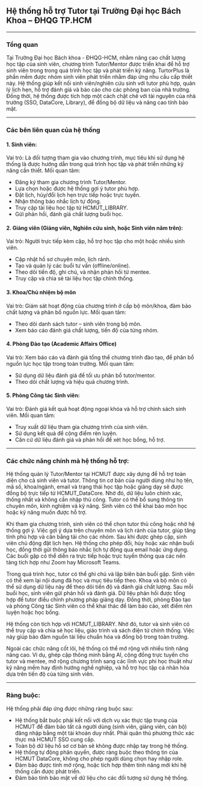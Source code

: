 ## Hệ thống hỗ trợ Tutor tại Trường Đại học Bách Khoa – ĐHQG TP.HCM
***
### Tổng quan
Tại Trường Đại học Bách khoa - ĐHQG-HCM, nhằm nâng cao chất lượng học tập của sinh viên, chương trình Tutor/Mentor được triển khai để hỗ trợ sinh viên trong trong quá trình học tập và phát triền kỹ năng. TurtorPlus là phần mềm được nhóm sinh viên phát triển nhằm đáp ứng nhu cầu cấp thiết này. Hệ thống giúp kết nối sinh viên/nghiên cứu sinh với tutor phù hợp, quản lý lịch hẹn, hỗ trợ đánh giá và báo cáo cho các phòng ban của nhà trường. Đồng thời, hệ thống được tích hợp một cách chặt chẽ với tài nguyên của nhà trường (SSO, DataCore, Library), để đồng bộ dữ liệu và nâng cao tính bảo mật.
***
### Các bên liên quan của hệ thống
#### 1. Sinh viên:
Vai trò: Là đối tượng tham gia vào chương trình, mục tiêu khi sử dụng hệ thống là được hướng dẫn trong quá trình học tập và phát triển những kỹ năng cần thiết.
Mối quan tâm:
- Đăng ký tham gia chương trình Tutor/Mentor.
- Lựa chọn hoặc được hệ thống gợi ý tutor phù hợp.
- Đặt lịch, hủy/đổi lịch hẹn trực tiếp hoặc trực tuyến.
- Nhận thông báo nhắc lịch tự động.
- Truy cập tài liệu học tập từ HCMUT_LIBRARY.
- Gửi phản hồi, đánh giá chất lượng buổi học.
#### 2. Giảng viên (Giảng viên, Nghiên cứu sinh, hoặc Sinh viên năm trên): 
Vai trò: Người trực tiếp kèm cặp, hỗ trợ học tập cho một hoặc nhiều sinh viên.
- Cập nhật hồ sơ chuyên môn, lịch rảnh.
- Tạo và quản lý các buổi tư vấn (offline/online).
- Theo dõi tiến độ, ghi chú, và nhận phản hồi từ mentee.
- Truy cập và chia sẻ tài liệu học tập chính thống.
#### 3. Khoa/Chủ nhiệm bộ môn
Vai trò: Giám sát hoạt động của chương trình ở cấp bộ môn/khoa, đảm bảo chất lượng và phân bổ nguồn lực.
Mối quan tâm:
- Theo dõi danh sách tutor – sinh viên trong bộ môn.
- Xem báo cáo đánh giá chất lượng, tiến độ của từng nhóm.
#### 4. Phòng Đào tạo (Academic Affairs Office)
Vai trò: Xem báo cáo và đánh giá tổng thể chương trình đào tạo, để phân bổ nguồn lực học tập trong toàn trường.
Mối quan tâm:
- Sử dụng dữ liệu đánh giá để tối ưu phân bổ tutor/mentor.
- Theo dõi chất lượng và hiệu quả chương trình.
#### 5. Phòng Công tác Sinh viên:
Vai trò: Đánh giá kết quả hoạt động ngoại khóa và hỗ trợ chính sách sinh viên.
Mối quan tâm:
- Truy xuất dữ liệu tham gia chương trình của sinh viên.
- Sử dụng kết quả để cộng điểm rèn luyện.
- Căn cứ dữ liệu đánh giá và phản hồi để xét học bổng, hỗ trợ.
***
### Các chức năng chính mà hệ thống hỗ trợ:
Hệ thống quản lý Tutor/Mentor tại HCMUT được xây dựng để hỗ trợ toàn diện cho cả sinh viên và tutor. Thông tin cơ bản của người dùng như họ tên, mã số, khoa/ngành, email và trạng thái học tập hoặc giảng dạy sẽ được đồng bộ trực tiếp từ HCMUT_DataCore. Nhờ đó, dữ liệu luôn chính xác, thống nhất và không cần nhập thủ công. Tutor có thể bổ sung thông tin chuyên môn, kinh nghiệm và kỹ năng. Sinh viên có thể khai báo môn học hoặc kỹ năng muốn được hỗ trợ.

Khi tham gia chương trình, sinh viên có thể chọn tutor thủ công hoặc nhờ hệ thống gợi ý. Việc gợi ý dựa trên chuyên môn và lịch rảnh của tutor, giúp tăng tính phù hợp và cân bằng tải cho các nhóm. Sau khi được ghép cặp, sinh viên chủ động đặt lịch hẹn. Hệ thống cho phép đổi, hủy hoặc xác nhận buổi học, đồng thời gửi thông báo nhắc lịch tự động qua email hoặc ứng dụng. Các buổi gặp có thể diễn ra trực tiếp hoặc trực tuyến thông qua các nền tảng tích hợp như Zoom hay Microsoft Teams.

Trong quá trình học, tutor có thể ghi chú và lập biên bản buổi gặp. Sinh viên có thể xem lại nội dung đã học và mục tiêu tiếp theo. Khoa và bộ môn có thể sử dụng dữ liệu này để theo dõi tiến độ và đánh giá chất lượng. Sau mỗi buổi học, sinh viên gửi phản hồi và đánh giá. Dữ liệu phản hồi được tổng hợp để tutor điều chỉnh phương pháp giảng dạy. Đồng thời, phòng Đào tạo và phòng Công tác Sinh viên có thể khai thác để làm báo cáo, xét điểm rèn luyện hoặc học bổng.

Hệ thống còn tích hợp với HCMUT_LIBRARY. Nhờ đó, tutor và sinh viên có thể truy cập và chia sẻ học liệu, giáo trình và sách điện tử chính thống. Việc này giúp bảo đảm nguồn tài liệu chuẩn hóa và đồng bộ trong toàn trường.

Ngoài các chức năng cốt lõi, hệ thống có thể mở rộng với nhiều tính năng nâng cao. Ví dụ, ghép cặp thông minh bằng AI, cộng đồng trực tuyến cho tutor và mentee, mở rộng chương trình sang các lĩnh vực phi học thuật như kỹ năng mềm hay định hướng nghề nghiệp, và hỗ trợ học tập cá nhân hóa dựa trên tiến độ của từng sinh viên.
***
### Ràng buộc: 
Hệ thống phải đáp ứng được những ràng buộc sau: 
- Hệ thống bắt buộc phải kết nối với dịch vụ xác thực tập trung của HCMUT để đảm bảo tất cả người dùng (sinh viên, giảng viên, cán bộ) đăng nhập bằng một tài khoản duy nhất. Phải quân thủ phương thức xác thực mà HCMUT SSO cung cấp.
- Toàn bộ dữ liệu hồ sơ cơ bản sẽ không được nhập tay trong hệ thống.
- Hệ thống tự động phân quyền, được ràng buộc theo thông tin của HCMUT DataCore, không cho phép người dùng chọn hay nhập role.
- Đảm bảo được tính mở rộng, hoặc tích hợp thêm tính năng mới khi hệ thống cần được phát triển.
- Đảm bảo tính bảo mật về dữ liệu cho các đối tượng sử dụng hệ thống.